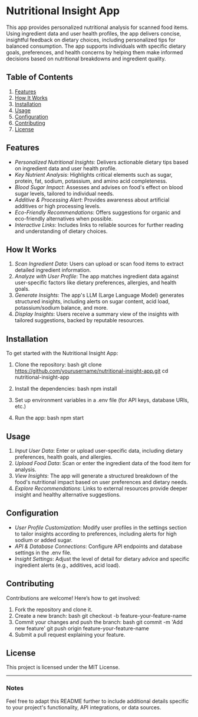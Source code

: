 # Nutritional Insight App

This app provides personalized nutritional analysis for scanned food items. Using ingredient data and user health profiles, the app delivers concise, insightful feedback on dietary choices, including personalized tips for balanced consumption. The app supports individuals with specific dietary goals, preferences, and health concerns by helping them make informed decisions based on nutritional breakdowns and ingredient quality.

## Table of Contents

1. [Features](#features)
2. [How It Works](#how-it-works)
3. [Installation](#installation)
4. [Usage](#usage)
5. [Configuration](#configuration)
6. [Contributing](#contributing)
7. [License](#license)

## Features

- _Personalized Nutritional Insights_: Delivers actionable dietary tips based on ingredient data and user health profile.
- _Key Nutrient Analysis_: Highlights critical elements such as sugar, protein, fat, sodium, potassium, and amino acid completeness.
- _Blood Sugar Impact_: Assesses and advises on food's effect on blood sugar levels, tailored to individual needs.
- _Additive & Processing Alert_: Provides awareness about artificial additives or high processing levels.
- _Eco-Friendly Recommendations_: Offers suggestions for organic and eco-friendly alternatives when possible.
- _Interactive Links_: Includes links to reliable sources for further reading and understanding of dietary choices.

## How It Works

1. _Scan Ingredient Data_: Users can upload or scan food items to extract detailed ingredient information.
2. _Analyze with User Profile_: The app matches ingredient data against user-specific factors like dietary preferences, allergies, and health goals.
3. _Generate Insights_: The app's LLM (Large Language Model) generates structured insights, including alerts on sugar content, acid load, potassium/sodium balance, and more.
4. _Display Insights_: Users receive a summary view of the insights with tailored suggestions, backed by reputable resources.

## Installation

To get started with the Nutritional Insight App:

1. Clone the repository:
   bash
   git clone https://github.com/yourusername/nutritional-insight-app.git
   cd nutritional-insight-app

2. Install the dependencies:
   bash
   npm install

3. Set up environment variables in a .env file (for API keys, database URIs, etc.)

4. Run the app:
   bash
   npm start

## Usage

1. _Input User Data_: Enter or upload user-specific data, including dietary preferences, health goals, and allergies.
2. _Upload Food Data_: Scan or enter the ingredient data of the food item for analysis.
3. _View Insights_: The app will generate a structured breakdown of the food's nutritional impact based on user preferences and dietary needs.
4. _Explore Recommendations_: Links to external resources provide deeper insight and healthy alternative suggestions.

## Configuration

- _User Profile Customization_: Modify user profiles in the settings section to tailor insights according to preferences, including alerts for high sodium or added sugar.
- _API & Database Connections_: Configure API endpoints and database settings in the .env file.
- _Insight Settings_: Adjust the level of detail for dietary advice and specific ingredient alerts (e.g., additives, acid load).

## Contributing

Contributions are welcome! Here’s how to get involved:

1. Fork the repository and clone it.
2. Create a new branch:
   bash
   git checkout -b feature-your-feature-name
3. Commit your changes and push the branch:
   bash
   git commit -m 'Add new feature'
   git push origin feature-your-feature-name
4. Submit a pull request explaining your feature.

## License

This project is licensed under the MIT License.

---

### Notes

Feel free to adapt this README further to include additional details specific to your project's functionality, API integrations, or data sources.
